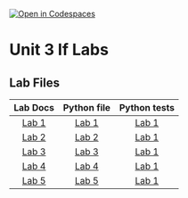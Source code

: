 [![Open in Codespaces](https://classroom.github.com/assets/launch-codespace-2972f46106e565e64193e422d61a12cf1da4916b45550586e14ef0a7c637dd04.svg)](https://classroom.github.com/open-in-codespaces?assignment_repo_id=16430784)
# Unit 3 If Labs

## Lab Files
|Lab Docs | Python file| Python tests |
|:---:|:---:|:---:|
| [Lab 1](/labDocs/Lab1.md) | [Lab 1](/labs/Lab1.py) | [Lab 1](/labs/Lab1.py) |
| [Lab 2](/labDocs/Lab2.md) | [Lab 2](/labs/Lab2.py) | [Lab 1](/labs/Lab1.py) |
| [Lab 3](/labDocs/Lab3.md) | [Lab 3](/labs/Lab3.py) | [Lab 1](/labs/Lab1.py) |
| [Lab 4](/labDocs/Lab4.md) | [Lab 4](/labs/Lab4.py) | [Lab 1](/labs/Lab1.py) |
| [Lab 5](/labDocs/Lab5.md) | [Lab 5](/labs/Lab5.py) | [Lab 1](/labs/Lab1.py) |


